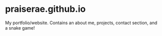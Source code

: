 # praiserae.github.io
My portfolio/website.
Contains an about me, projects, contact section, and a snake game!
